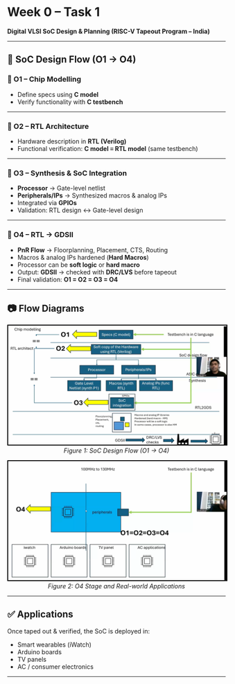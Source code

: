 # Week 0 – Task 1  
**Digital VLSI SoC Design & Planning (RISC-V Tapeout Program – India)**  

---

## 📌 SoC Design Flow (O1 → O4)

### 🔹 O1 – Chip Modelling
- Define specs using **C model**  
- Verify functionality with **C testbench**  

---

### 🔹 O2 – RTL Architecture
- Hardware description in **RTL (Verilog)**  
- Functional verification: **C model ≡ RTL model** (same testbench)  

---

### 🔹 O3 – Synthesis & SoC Integration
- **Processor** → Gate-level netlist  
- **Peripherals/IPs** → Synthesized macros & analog IPs  
- Integrated via **GPIOs**  
- Validation: RTL design ↔ Gate-level design  

---

### 🔹 O4 – RTL → GDSII
- **PnR Flow** → Floorplanning, Placement, CTS, Routing  
- Macros & analog IPs hardened (**Hard Macros**)  
- Processor can be **soft logic** or **hard macro**  
- Output: **GDSII** → checked with **DRC/LVS** before tapeout  
- Final validation: **O1 = O2 = O3 = O4**  

---

## 📷 Flow Diagrams

<p align="center">
  <img src="./W0_images/SoC_Design_Flow.png" alt="SoC Design Flow" width="600" style="border:2px solid black;"/>
  <br/>
  <em>Figure 1: SoC Design Flow (O1 → O4)</em>
</p>

<p align="center">
  <img src="./W0_images/O4_and_Applications.png" alt="O4 and Applications" width="600" style="border:2px solid black;"/>
  <br/>
  <em>Figure 2: O4 Stage and Real-world Applications</em>
</p>


---

## ✅ Applications
Once taped out & verified, the SoC is deployed in:  
- Smart wearables (iWatch)  
- Arduino boards  
- TV panels  
- AC / consumer electronics  

---
